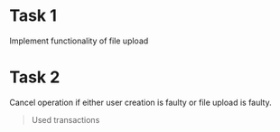 # Task 1
Implement functionality of file upload
# Task 2
Cancel operation if either user creation is faulty or file upload is faulty.

> Used transactions

